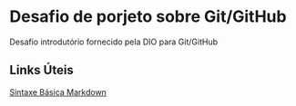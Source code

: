 # Desafio de porjeto sobre Git/GitHub
Desafio introdutório fornecido pela DIO para Git/GitHub

## Links Úteis
[Sintaxe Básica Markdown](https://www.markdownguide.org/basic-syntax/)
